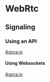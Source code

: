 

# WebRtc


## Signaling
### Using an API
[Agora.io](https://sso2.agora.io/en/v4/signup/with-email, "Agora.io")

#### Using Websockets

[Agora.io](https://sso2.agora.io/en/v4/signup/with-email, "Agora.io")